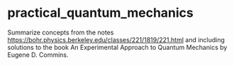 # practical_quantum_mechanics
Summarize concepts from the notes https://bohr.physics.berkeley.edu/classes/221/1819/221.html and including solutions to the book An Experimental Approach to Quantum Mechanics by Eugene D. Commins.
